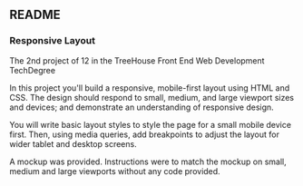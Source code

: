 ## README

### Responsive Layout

The 2nd project of 12 in the TreeHouse Front End Web Development TechDegree

In this project you'll build a responsive, mobile-first layout using HTML and CSS. The design should respond to small, medium, and large viewport sizes and devices; and demonstrate an understanding of responsive design.

You will write basic layout styles to style the page for a small mobile device first. Then, using media queries, add breakpoints to adjust the layout for wider tablet and desktop screens.

A mockup was provided. Instructions were to match the mockup on small, medium and large viewports without any code provided.

